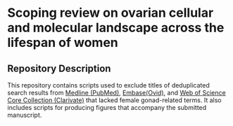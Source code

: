 # Scoping review on ovarian cellular and molecular landscape across the lifespan of women

## Repository Description 

This repository contains scripts used to exclude titles of deduplicated search results from [Medline (PubMed)](https://github.com/CellularGenomicMedicine/ovarian_omics_review/blob/main/scripts/PUBMED_res_proc.R), [Embase(Ovid)](https://github.com/CellularGenomicMedicine/ovarian_omics_review/blob/main/scripts/EMBASE_res_proc.R), and [Web of Science Core Collection (Clarivate)](https://github.com/CellularGenomicMedicine/ovarian_omics_review/blob/main/scripts/WOS_res_proc.R) that lacked female gonad-related terms. It also includes scripts for producing figures that accompany the submitted manuscript.

